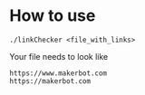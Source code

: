 # How to use
```./linkChecker <file_with_links>```

Your file needs to look like 
```
https://www.makerbot.com
https://makerbot.com
```
